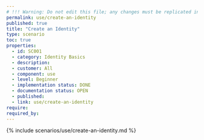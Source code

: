 ```yaml
---
# !!! Warning: Do not edit this file; any changes must be replicated in Excel !!!
permalink: use/create-an-identity
published: true
title: "Create an Identity"
type: scenario
toc: true
properties:
  - id: SC001
  - category: Identity Basics
  - description:
  - customer: All
  - component: use
  - level: Beginner
  - implementation status: DONE
  - documentation status: OPEN
  - published:
  - link: use/create-an-identity
require:
required_by:
---
```


{% include scenarios/use/create-an-identity.md %}
